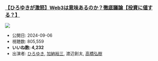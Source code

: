 ### [【ひろゆきが激怒】Web3は意味あるのか？徹底議論【投資に値する？】](https://www.youtube.com/watch?v=6W0rK4x3xwM)
[![](https://img.youtube.com/vi/6W0rK4x3xwM/sddefault.jpg)](https://www.youtube.com/watch?v=6W0rK4x3xwM)
-   公開日: 2024-09-06
-   視聴数: 805,559
-   **いいね数: 4,232**
-   出演者: [ひろゆき](/rehacq_fan/people/ひろゆき "wikilink"), [加納裕三](/rehacq_fan/people/加納裕三 "wikilink"), 渡辺創太, [高橋弘樹](/rehacq_fan/people/高橋弘樹 "wikilink")

